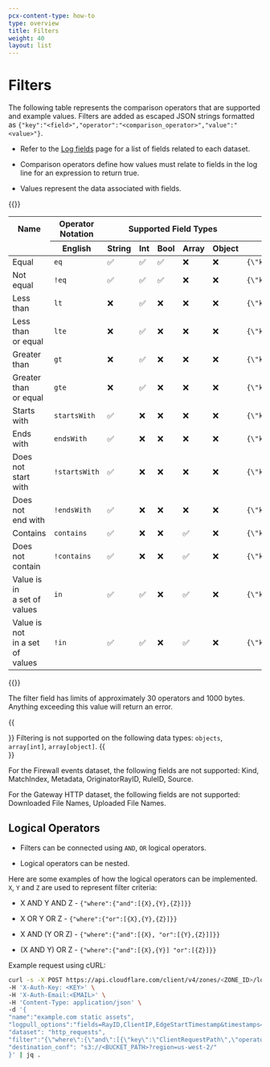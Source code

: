 ```yaml
---
pcx-content-type: how-to
type: overview
title: Filters
weight: 40
layout: list
---
```


# Filters

The following table represents the comparison operators that are supported and example values. Filters are added as escaped JSON strings formatted as `{"key":"<field>","operator":"<comparison_operator>","value":"<value>"}`.

- Refer to the [Log fields](/logs/reference/log-fields/) page for a list of fields related to each dataset.

- Comparison operators define how values must relate to fields in the log line for an expression to return true.

- Values represent the data associated with fields.

{{<table-wrap style="width:100%">}}

<table style='width:100%'>
  <thead>
   <tr>
      <th>Name</th>
      <th colspan="1" style="text-align:center">Operator Notation</th>
      <th colspan="5" style="text-align:center">Supported Field Types</th>
      <th></th>
   </tr>
   <tr>
      <td></td>
      <th>English</th>
      <th>String</th>
      <th>Int</th>
      <th>Bool</th>
      <th>Array</th>
      <th>Object</th>
      <th>Example (operator in bold)</th>
   </tr>
  </thead>
  <tbody>
    <tr>
      <td>Equal</td>
      <td><code class="InlineCode">eq</code></td>
      <td>&#x2705;</td>
      <td>&#x2705;</td>
      <td>&#x2705;</td>
      <td>&#10060;</td>
      <td>&#10060;</td>
      <td>
         <code class="InlineCode">{\"key\":\"ClientRequestHost\",\"operator\":\"<strong>eq</strong>\",\"value\":\"example.com\"}</code>
      </td>
     </tr>
    <tr>
      <td>Not equal</td>
      <td><code class="InlineCode">!eq</code></td>
      <td>&#x2705;</td>
      <td>&#x2705;</td>
      <td>&#x2705;</td>
      <td>&#10060;</td>
      <td>&#10060;</td>
      <td>
         <code class="InlineCode">{\"key\":\"ClientCountry\",\"operator\":\"<strong>!eq</strong>\",\"value\":\"ca\"}</code>
      </td>
    </tr>
    <tr>
      <td>Less than</td>
      <td><code class="InlineCode">lt</code></td>
      <td>&#10060;</td>
      <td>&#x2705;</td>
      <td>&#10060;</td>
      <td>&#10060;</td>
      <td>&#10060;</td>
      <td>
         <code class="InlineCode">{\"key\":\"BotScore\",\"operator\":\"<strong>lt</strong>\",\"value\":\"30\"}</code>
      </td>
   </tr>
   <tr>
      <td>Less than<br />or equal</td>
      <td><code class="InlineCode">lte</code></td>
      <td>&#10060;</td>
      <td>&#x2705;</td>
      <td>&#10060;</td>
      <td>&#10060;</td>
      <td>&#10060;</td>
      <td>
         <code class="InlineCode">{\"key\":\"BotScore\",\"operator\":\"<strong>lte</strong>\",\"value\":\"30\"}</code>
      </td>
    </tr>
    <tr>
      <td>Greater than</td>
      <td><code class="InlineCode">gt</code></td>
      <td>&#10060;</td>
      <td>&#x2705;</td>
      <td>&#10060;</td>
      <td>&#10060;</td>
      <td>&#10060;</td>
      <td>
         <code class="InlineCode">{\"key\":\"BotScore\",\"operator\":\"<strong>gt</strong>\",\"value\":\"30\"}</code>
      </td>
    </tr>
    <tr>
      <td>Greater than<br />or equal</td>
      <td><code class="InlineCode">gte</code></td>
      <td>&#10060;</td>
      <td>&#x2705;</td>
      <td>&#10060;</td>
      <td>&#10060;</td>
      <td>&#10060;</td>
      <td>
         <code class="InlineCode">{\"key\":\"BotScore\",\"operator\":\"<strong>gte</strong>\",\"value\":\"30\"}</code>
      </td>
    </tr>
    <tr>
      <td>Starts<br />with</td>
      <td><code class="InlineCode">startsWith</code></td>
      <td>&#x2705;</td>
      <td>&#10060;</td>
      <td>&#10060;</td>
      <td>&#10060;</td>
      <td>&#10060;</td>
      <td>
         <code class="InlineCode">{\"key\":\"ClientRequestPath\",\"operator\":\"<strong>startsWith</strong>\",\"value\":\"/foo\"}</code>
      </td>
    </tr>
    <tr>
      <td>Ends<br />with</td>
      <td><code class="InlineCode">endsWith</code></td>
      <td>&#x2705;</td>
      <td>&#10060;</td>
      <td>&#10060;</td>
      <td>&#10060;</td>
      <td>&#10060;</td>
      <td>
         <code class="InlineCode">{\"key\":\"ClientRequestPath\",\"operator\":\"<strong>endsWith</strong>\",\"value\":\"/foo\"}</code>
      </td>
    </tr>
    <tr>
      <td>Does not<br />start with</td>
      <td><code class="InlineCode">!startsWith</code></td>
      <td>&#x2705;</td>
      <td>&#10060;</td>
      <td>&#10060;</td>
      <td>&#10060;</td>
      <td>&#10060;</td>
      <td>
         <code class="InlineCode">{\"key\":\"ClientRequestPath\",\"operator\":\"<strong>!startsWith</strong>\",\"value\":\"/foo\"}</code>
      </td>
    </tr>
    <tr>
      <td>Does not<br />end with</td>
      <td><code class="InlineCode">!endsWith</code></td>
      <td>&#x2705;</td>
      <td>&#10060;</td>
      <td>&#10060;</td>
      <td>&#10060;</td>
      <td>&#10060;</td>
      <td>
         <code class="InlineCode">{\"key\":\"ClientRequestPath\",\"operator\":\"<strong>!endsWith</strong>\",\"value\":\"/foo\"}</code>
      </td>
    </tr>
    <tr>
      <td>Contains</td>
      <td><code class="InlineCode">contains</code></td>
      <td>&#x2705;</td>
      <td>&#10060;</td>
      <td>&#10060;</td>
      <td>&#x2705;</td>
      <td>&#10060;</td>
      <td>
         <code class="InlineCode">{\"key\":\"ClientRequestPath\",\"operator\":\"<strong>contains</strong>\",\"value\":\"/static\"}</code>
      </td>
    </tr>
    <tr>
      <td>Does not<br />contain</td>
      <td><code class="InlineCode">!contains</code></td>
      <td>&#x2705;</td>
      <td>&#10060;</td>
      <td>&#10060;</td>
      <td>&#x2705;</td>
      <td>&#10060;</td>
      <td>
         <code class="InlineCode">{\"key\":\"ClientRequestPath\",\"operator\":\"<strong>!contains</strong>\",\"value\":\"/static\"}</code>
      </td>
    </tr>
    <tr>
      <td>Value is in<br />a set of values</td>
      <td><code class="InlineCode">in</code></td>
      <td>&#x2705;</td>
      <td>&#x2705;</td>
      <td>&#10060;</td>
      <td>&#x2705;</td>
      <td>&#10060;</td>
      <td>
         <code class="InlineCode">{\"key\":\"EdgeResponseStatus\",\"operator\":\"<strong>in</strong>\",\"value\":[200,201]}</code>
      </td>
    </tr>
    <tr>
      <td>Value is not<br />in a set of values</td>
      <td><code class="InlineCode">!in</code></td>
      <td>&#x2705;</td>
      <td>&#x2705;</td>
      <td>&#10060;</td>
      <td>&#x2705;</td>
      <td>&#10060;</td>
      <td>
         <code class="InlineCode">{\"key\":\"EdgeResponseStatus\",\"operator\":\"<strong>!in</strong>\",\"value\":[200,201]}</code>
      </td>
    </tr>
  </tbody>
</table>
{{</table-wrap>}}

The filter field has limits of approximately 30 operators and 1000 bytes. Anything exceeding this value will return an error.

{{<Aside type="note" header="Note">}}
Filtering is not supported on the following data types: `objects`, `array[int]`, `array[object]`.
{{</Aside>}}

For the Firewall events dataset, the following fields are not supported: Kind, MatchIndex, Metadata, OriginatorRayID, RuleID, Source.

For the Gateway HTTP dataset, the following fields are not supported: Downloaded File Names, Uploaded File Names.

## Logical Operators

- Filters can be connected using `AND`, `OR` logical operators.

- Logical operators can be nested.

Here are some examples of how the logical operators can be implemented. `X`, `Y` and `Z` are used to represent filter criteria:

- X AND Y AND Z - `{"where":{"and":[{X},{Y},{Z}]}}`

- X OR Y OR Z - `{"where":{"or":[{X},{Y},{Z}]}}`

- X AND (Y OR Z) - `{"where":{"and":[{X}, "or":[{Y},{Z}]]}}`

- (X AND Y) OR Z - `{"where":{"and":[{X},{Y}] "or":[{Z}]}}`


Example request using cURL:

```bash
curl -s -X POST https://api.cloudflare.com/client/v4/zones/<ZONE_ID>/logpush/jobs/ \
-H 'X-Auth-Key: <KEY>' \
-H 'X-Auth-Email:<EMAIL>' \
-H 'Content-Type: application/json' \
-d '{
"name":"example.com static assets",
"logpull_options":"fields=RayID,ClientIP,EdgeStartTimestamp&timestamps=rfc3339&CVE-2021-44228=true",
"dataset": "http_requests",
"filter":"{\"where\":{\"and\":[{\"key\":\"ClientRequestPath\",\"operator\":\"contains\",\"value\":\"/static\"},{\"key\":\"ClientRequestHost\",\"operator\":\"eq\",\"value\":\"example.com\"}]}}",
"destination_conf": "s3://<BUCKET_PATH>?region=us-west-2/"
}' | jq .
```